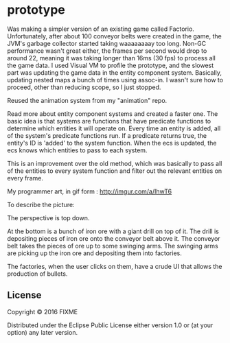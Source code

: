 # prototype

Was making a simpler version of an existing game called Factorio.
Unfortunately, after about 100 conveyor belts were created in the game, the JVM's garbage collector started taking waaaaaaaay too long.
Non-GC performance wasn't great either, the frames per second would drop to around 22, meaning it was taking longer than 16ms (30 fps) to process all the game data. I used Visual VM to profile the prototype, and the slowest part was updating the game data in the entity component system. Basically, updating nested maps a bunch of times using assoc-in. I wasn't sure how to proceed, other than reducing scope, so I just stopped.

Reused the animation system from my "animation" repo.

Read more about entity component systems and created a faster one. The basic idea is that systems are functions that have predicate functions to determine which entities it will operate on. Every time an entity is added, all of the system's predicate functions run. If a predicate returns true, the entity's ID is 'added' to the system function. When the ecs is updated, the ecs knows which entities to pass to each system. 

This is an improvement over the old method, which was basically to pass all of the entities to every system function and filter out the relevant entities on every frame.

My programmer art, in gif form : http://imgur.com/a/IhwT6

To describe the picture: 

The perspective is top down.

At the bottom is a bunch of iron ore with a giant drill on top of it. The drill is depositing pieces of iron ore onto the conveyor belt above it. The conveyor belt takes the pieces of ore up to some swinging arms. The swinging arms are picking up the iron ore and depositing them into factories.

The factories, when the user clicks on them, have a crude UI that allows the production of bullets. 

## License

Copyright © 2016 FIXME

Distributed under the Eclipse Public License either version 1.0 or (at
your option) any later version.

